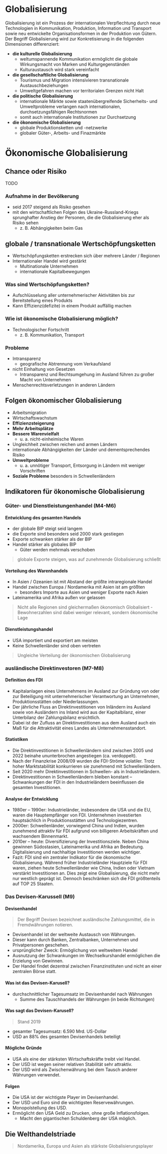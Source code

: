 # Globalisierung

Globalisierung ist ein Prozess der internationalen Verpflechtung durch neue Technologien in Kommunikation, Produktion, Information und Transport sowie neu entwickelte Organisationsformen in der Produktion von Gütern. Der Begriff Globalisierung wird zur Konkretisierung in die folgenden Dimensionen differenziert:

- **die kulturelle Globalisierung**
	- weltumspannende Kommunikation ermöglicht die globale Wirkungsmacht von Marken und Kulturgegenständen
	- Kulturaustausch wird stark vereinfacht
- **die gesellschaftliche Globalisierung**
	- Tourismus und Migration intensivieren transnationale Austauschbeziehungen
	- Umweltgefahren machen vor territorialen Grenzen nicht Halt
- **die politische Globalisierung**
	- internationale Märkte sowie staatenübergreifende Sicherheits- und Umweltprobleme verlangen nach internationalen, durchsetzungsfähigen Rechtsnormen
	- somit auch internationale Institutionen zur Durchsetzung
- **die ökonomische Globalisierung**
	- globale Produktionsketten und -netzwerke
	- globaler Güter-, Arbeits- und Finazmärkte

# Ökonomische Globalisierung

## Chance oder Risiko

TODO

### Aufnahme in der Bevölkerung

- seid 2017 steigend als Risiko gesehen
- mit den wirtschaftlichen Folgen des Ukraine-Russland-Kriegs sprunghafter Anstieg der Personen, die die Globalisierung eher als Risiko sehen
  - z. B. Abhängigkeiten beim Gas

## globale / transnationale Wertschöpfungsketten

- Wertschöpfungsketten erstrecken sich über mehrere Länder / Regionen
- Internationaler Handel wird gestärkt
  - Multinationale Unternehmen
  - internationale Kapitalbewegungen

### Was sind Wertschöpfungsketten?

- Aufschlüsselung aller unternehmerischer Aktivitäten bis zur Bereitstellung eines Produkts
- Kann Effizienz(defizite) in einem Produkt auffällig machen

### Wie ist ökonomische Globalisierung möglich?

- Technologischer Fortschritt
	- z. B. Kommunikation, Transport

### Probleme

- Intransparenz
  - geografische Abtrennung vom Verkaufsland
- nicht Einhaltung von Gesetzen
  - Intransparenz und Rechtsumgehung im Ausland führen zu großer Macht von Unternehmen
- Menschenrechtsverletzungen in anderen Ländern

## Folgen ökonomischer Globalisierung

- Arbeitsmigration
- Wirtschaftswachstum
- **Effizienzsteigerung**
- **Mehr Arbeitsplätze**
- **Bessere Warenvielfalt**
	- u. a. nicht-einheimische Waren
- Ungleichheit zwischen reichen und armen Ländern
- internationale Abhängigkeiten der Länder und dementsprechendes Risiko
- **Umweltprobleme**
	- u. a. unnötiger Transport, Entsorgung in Ländern mit weniger Vorschriften
- **Soziale Probleme** besonders in Schwellenländern

## Indikatoren für ökonomische Globalisierung

### Güter- und Dienstleistungenhandel (M4-M6)

#### Entwicklung des gesamten Handels

- der globale BIP steigt seid langem
- die Exporte sind besonders seid 2000 stark gestiegen
- Exporte schwanken stärker als der BIP
- Handel stärker als globales BIP
	- Güter werden mehrmals verschoben

> globale Exporte steigen, was auf zunehmende Globalisierung schließt

#### Verteilung des Warenhandels

- In Asien / Ozeanien ist mit Abstand der größte intraregionale Handel
- Handel zwischen Europa / Nordamerika mit Asien ist am größten
	- besonders Importe aus Asien und weniger Exporte nach Asien
- Lateinamerika und Afrika außen vor gelassen

> Nicht alle Regionen sind gleichermaßen ökonomisch Globalisiert - Bewohnerzahlen sind dabei weniger relevant, sondern ökonomische Lage

#### Dienstleistungshandel

- USA importiert und exportiert am meisten
- Keine Schwellenländer sind oben vertreten

> Ungleiche Verteilung der ökonomischen Globalisierung

### ausländische Direktinvestoren (M7-M8)

#### Definition des FDI

- Kapitalanlagen eines Unternehmens im Ausland zur Gründung von oder zur Beteiligung mit unternehmerischer Verantwortung an Unternehmen, Produktionsstätten oder Niederlassungen.
- Der jährliche Fluss an Direktinvestitionen von Inländern ins Ausland sowie von Ausländern ins Inland wird aus der Kapitalbilanz, einer Unterbilanz der Zahlungsbilanz ersichtlich.
- Dabei ist der Zufluss an Direktinvestitionen aus dem Ausland auch ein Maß für die Attraktivität eines Landes als Unternehmensstandort. 

#### Statistiken

- Die Direktinvestitionen in Schwellenländern sind zwischen 2005 und 2022 beinahe ununterbrochen angestiegen (ca. verdoppelt).
- Nach der Finanzkrise 2008/09 wurden die FDI-Ströme volatiler. Trotz hoher Marktstabilität konkurrieren sie zunehmend mit Schwellenländern.
- Seit 2020 mehr Direktinvestitionen in Schwellen- als in Industrieländern. 
- Direktinvestitionen in Schwellenländern bleiben konstant
– Schwankungen der FDI in den Industrieländern beeinflussen die gesamten Investitionen. 

#### Analyse der Entwicklung
- 1980er – 1990er: Industrieländer, insbesondere die USA und die EU, waren die Hauptempfänger von FDI. Unternehmen investierten hauptsächlich in Produktionsstätten und Technologiezentren. 
- 2000er: Schwellenländer, vorwiegend China und Indien, wurden zunehmend attraktiv für FDI aufgrund von billigeren Arbeitskräften und wachsendem Binnenmarkt. 
- 2010er – heute: Diversifizierung der Investitionsziele. Neben China gewinnen Südostasien, Lateinamerika und Afrika an Bedeutung. Digitalisierung und nachhaltige Investitionen werden wichtiger. 
- Fazit: FDI sind ein zentraler Indikator für die ökonomische Globalisierung. Während früher Industrieländer Hauptziele für FDI waren, ziehen heute Schwellenländer wie China, Indien oder Vietnam verstärkt Investitionen an. Dies zeigt eine Globalisierung, die nicht mehr nur westlich geprägt ist. Dennoch beschränken sich die FDI größtenteils auf TOP 25 Staaten.

### Das Devisen-Karussell (M9)

#### Devisenhandel

> Der Begriff Devisen bezeichnet ausländische Zahlungsmittel, die in Fremdwährungen notieren.

- Devisenhandel ist der weltweite Austausch von Währungen.
- Dieser kann durch Banken, Zentralbanken, Unternehmen und Privatpersonen geschehen.
- ursprünglicher Zweck: Ermöglichung von weltweitem Handel
- Ausnutzung der Schwankungen im Wechselkurshandel ermöglichen die Erzielung von Gewinnen.
- Der Handel findet dezentral zwischen Finanzinstituten und nicht an einer zentralen Börse statt.

#### Was ist das Devisen-Karusell?

- durchschnittlicher Tagesumsatz im Devisenhandel nach Währungen
	- Summe des Tauschhandels der Währungen (in beide Richtungen)

#### Was sagt das Devisen-Karusell?

> Stand 2019

- gesamter Tagesumsatz: 6.590 Mrd. US-Dollar
- USD an 88% des gesamten Devisenhandels beteiligt

#### Mögliche Gründe

- USA als eine der stärksten Wirtschaftskräfte treibt viel Handel.
- Der USD ist wegen seiner relativen Stabilität sehr attraktiv.
- Der USD wird als Zwischenwährung bei dem Tausch anderer Währungen verwendet.

#### Folgen

- Die USA ist der wichtigste Player im Devisenhandel.
- Der USD und Euro sind die wichtigsten Reservewährungen.
- Monopolstellung des USD.
- Ermöglicht den USA Geld zu Drucken, ohne große Inflationsfolgen.
	- Macht den gigantischen Schuldenberg der USA möglich.

## Die Welthandelstriade

> Nordamerika, Europa und Asien als stärkste Globalisierungsplayer
